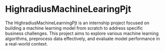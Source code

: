 # HighradiusMachineLearingPjt
The HighradiusMachineLearningPjt is an internship project focused on building a machine learning model from scratch to address specific business challenges. This project aims to explore various machine learning algorithms, preprocess data effectively, and evaluate model performance in a real-world context.
